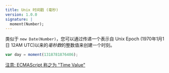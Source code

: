 ```yaml
---
title: Unix 时间戳 (毫秒)
version: 1.0.0
signature: |
  moment(Number);
---
```



类似于 `new Date(Number)`，您可以通过传递一个表示自 Unix Epoch (1970年1月1日 12AM UTC)以来的*毫秒数*的整数值来创建一个时刻。

```javascript
var day = moment(1318781876406);
```

<a href="https://www.ecma-international.org/ecma-262/6.0/#sec-time-values-and-time-range" target="_blank" > 注意: ECMAScript 称之为 "Time Value" </a>
